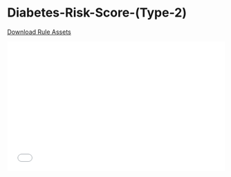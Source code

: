 # Diabetes-Risk-Score-(Type-2)

[Download Rule Assets](https://github.com/corticon/templates/blob/main/Dynamic-Form-Templates/Diabetes-Risk-Score-(Type-2)/Rule%20Assets.zip)


<iframe width="100%" height="300" src="//jsfiddle.net/salmelinovitz/5r60fxn9/1/embedded/result/" allowfullscreen="allowfullscreen" allowpaymentrequest frameborder="0"></iframe>